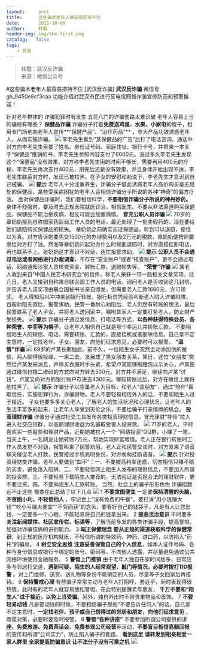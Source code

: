 ```yaml
---
layout:     post
title:      这些骗术老年人最容易把持不住
date:       2021-10-08
author:     转载
header-img: img/the-first.png
catalog:   false
tags:
    - 其他
---
```


<blockquote><p>转载：武汉反诈骗<br>
来源：微信公众号</p></blockquote>

#这些骗术老年人最容易把持不住
[武汉反诈骗]
**武汉反诈骗**
微信号gh_9450e8cf3caa
功能介绍对武汉市民进行反电信网络诈骗宣传防范和预警推送！

针对老年群体的
诈骗犯罪时有发生
五花八门的诈骗套路太难识破
老年人容易上当的骗局有哪些？
**保健品诈骗**
诈骗分子打着**免费送鸡蛋、水果、小家电**的幌子，租用专门场地向老年人宣传**“保健产品”、“治疗药品”**
，夸大产品功效诱惑老年人，从而实施诈骗。
![]({{site.baseurl}}/postimg/e5KHakKYMY110k3EJUzkdyiaKFscaeUJt5AM3vZOlKpicG4Vp9CmyT9sVbvqNbTLPPW5JzmTc04e8NfvFmdAuicTQ.jpeg)
李老先生看到“某保健品的广告”后打了电话咨询。通话中对方向李老先生索要了姓名、身份证号码、家庭住址、银行卡号，并寄来一本关于“保健品”推销的书，李老先生参照内容支付了6000元。没过多久李老先生发现这个“保健品”没有效果，对方称李老先生用的时间不够长，需要再用400元的疗程，李老先生再次支付400元，用完后还是没有效果，并且身体开始出现不适，李老先生联系对方时，发现已被拉黑。在子女的安慰和劝说下，李老先生才意识到自己被骗。
![]({{site.baseurl}}/postimg/4RXUmicESlAr3SmlHQdV0zziaJMLpkqLo5cJBU9nc5rT9HtcE9pnsEVWcibrYXnSPYvF2g5ujgEdnY8IBCJU4w8ZA.png)
**提示**
老年人十分注重养生，诈骗分子借此诱惑老年人高价购买毫无用处的保健品，某些受疾病困扰的老年人会相信诈骗分子所说的各种“神奇”的偏方疗法。
面对保健品诈骗时，我们要相信科学，**不要相信诈骗分子所说的神丹妙药。**
身体不舒服时，要及时去正规医院就医诊治，相信医生。不要从非法渠道购买保健品，保健品不能治愈疾病，相反可能会加重病情。
**冒充公职人员诈骗**
![]({{site.baseurl}}/postimg/e5KHakKYMY110k3EJUzkdyiaKFscaeUJteaGgb37yDR8ic6lLVDosQOTHnTrL0VgIEztpQ1xJvAIianRRDJxiapibxg.png)
70岁的章奶奶接到自称国家药监局工作人员的电话，最近处理了一批卖假药的，现在要给她们退赔购买保健品的损失。
章奶奶之前确实买过保健品，听到可以退赔，便信以为真。对方告诉她要先交1500元的办理费用以及2万元的税款，章奶奶便按照要求给对方打了钱。然而等章奶奶问起对方什么时候能退赔时，对方直接挂断电话，再也联系不上。张奶奶这才意识不对劲，连忙报警求助。
![]({{site.baseurl}}/postimg/4RXUmicESlAr3SmlHQdV0zziaJMLpkqLo5cJBU9nc5rT9HtcE9pnsEVWcibrYXnSPYvF2g5ujgEdnY8IBCJU4w8ZA.png)
**提示**
**公职人员不会通过电话或者网络进行办案调查**，不存在“安全账户”或者“核查账户”，更不会通过电话、网络通知涉案人员核查资金、转账汇款、退赔损失等。
**“荣誉”诈骗**
![]({{site.baseurl}}/postimg/e5KHakKYMY110k3EJUzkdyiaKFscaeUJt6I1xOlalXAod88JicqxaF2yLowIDQzWqX1a7lAfkWuEVwZArFz1JGMw.png)
某老人收到来自“中国人民艺术研究会”的信件，称老人荣获一带一路相关文章奖项。过几日，老人又接到自称来自联合国工作人员的电话，询问老人是否收到这几封信，并告诉老人该奖项由联合国秘书长亲自颁发，但需要老人汇款1680元，方可领奖。
老人得知后兴冲冲来到银行转账，银行柜员凭经验判断老人陷入诈骗陷阱，百般劝阻无效后，报警求助。民警一番耐心劝阻后，老人仍然有转账的想法，最后民警联系了老人子女，并将老人送回家中，嘱咐其家人一定要盯紧老人，防止财产受损失。
![]({{site.baseurl}}/postimg/4RXUmicESlAr3SmlHQdV0zziaJMLpkqLo5cJBU9nc5rT9HtcE9pnsEVWcibrYXnSPYvF2g5ujgEdnY8IBCJU4w8ZA.png)
**提示**
诈骗分子通过发信息、打电话等方式，**以各种获得特殊会员、各种荣誉、中奖等为幌子**，让老年人相信自己就是那个幸运儿并转账汇款。
不要相信陌生人的短信、电话，需要转账、汇款的，直接挂机或者删除信息。自己拿不定主意时，一定找老伴、子女、朋友，向他们征求意见，必要时可以报警。
**“温情”诈骗**
![]({{site.baseurl}}/postimg/e5KHakKYMY110k3EJUzkdyiaKFscaeUJtp8HZpwArulvrmTFr8mqSWkVurVOx410KlTv0NnAUicyZJpghA7s5Jqw.png)
69岁的卢某长期独居。前不久，一位陌生女子突然主动添加他的微信，两人聊得很投缘，一来二去，发展成了男女朋友关系，某日，这位“女朋友”突然给卢某发来消息，声称买衣服时手头紧，希望卢某能够掏腰包以示关心，卢某便通过微信扫描二维码的方式向对方转去500元。对方并不满足，继续向卢某“讨钱”。卢某又向对方的银行账户存进去4300元。哪知转账过后，对方在微信上就将他拉黑了。
![]({{site.baseurl}}/postimg/4RXUmicESlAr3SmlHQdV0zziaJMLpkqLo5cJBU9nc5rT9HtcE9pnsEVWcibrYXnSPYvF2g5ujgEdnY8IBCJU4w8ZA.png)
**提示**
诈骗分子以空巢老人为目标，和老人“谈朋友“，通过“陪伴”赢取信任，实施犯罪行为，诈骗财物。老人不要轻易相信外人的话，不要和陌生人过于接近。
子女也要多多关心老人，了解老人的生活状况和心理状况，让老年人的生活丰富多彩起来，让老年人享受到天伦之乐，不要给骗子打亲情牌的机会。
**投资理财诈骗**
诈骗分子通过社交工具发布各类投资理财信息，冒充理财“导师”拉人进入社交应用群，以高额理财收益为名骗取受害人投资款。
![]({{site.baseurl}}/postimg/e5KHakKYMY110k3EJUzkdyiaKFscaeUJtttN5dl1rAZQGG5PRegibVBMo8fqaia0DaLaLpbiaKhib22U1XiajBk4oZWw.png)
71岁的老人，平时喜欢买一些股票和理财产品，近期她被拉入一个
“网络投资”QQ群，小赚了一笔。当天上午，一名网友让她转账7万元，帮她实现财富增值。老人正在银行转账时工作人员发觉不对劲，报警叫来了民警劝阻。老人正和民警交谈时，对方发来了语音聊天催促老人打款，民警接过手机亮明身份，对方匆匆挂断语音。
![]({{site.baseurl}}/postimg/4RXUmicESlAr3SmlHQdV0zziaJMLpkqLo5cJBU9nc5rT9HtcE9pnsEVWcibrYXnSPYvF2g5ujgEdnY8IBCJU4w8ZA.png)
**提示**
针对投资理财类诈骗，老年人要做到“四不”：一、不要被高利率迷惑，切勿相信只赚不赔的买卖，避免落入陷阱。二、不要轻信网上陌生人发布的理财信息，不要加入所谓的投资群。三、不要轻易下载陌生人推荐的、无法验证是否是合法的理财软件，更不要注资。四、不要向陌生人汇款转账。
当然，社会上的骗子形形色色
诈骗招数远不止这些
蜀黍在此总结了以下几点
![]({{site.baseurl}}/postimg/e5KHakKYMY110k3EJUzkdyiaKFscaeUJtBA3GFJuUl5w9zs0PAOt1ia01RP98ps8QSxErSBhkrmiaPVL0bp27GB9Q.jpeg)
1
**不要贪图便宜**
一定要**保持清醒的头脑，不贪图小利，不轻信他人**
，牢记世上“没有免费的午餐"。要打消“用小钱赚大钱”“吃小亏赚大便宜”“不劳而获”的念头，要看好自己的钱袋子，凡是有人让您出钱，一定要多一个心眼，不能轻易将自己的钱拿出来。
2
**提高法治意识**
平时要多**关注新闻媒体、社区宣传栏、标语等**，了解当前多发的各类诈骗手段，提高警惕，加强对诈骗伎俩的识别能力。
3
**端正保健理念**
**要从正规的渠道获取科学的保健常识**，到正规的医疗机构就医，不轻信所谓的特效药、神药、进口药，以防陷入“药托”的骗局。
4
**树立安全思维**
**注意妥善保管自己的个人信息**，如本人证件号码、各种与身份信息或银行卡绑定的账号、密码等，不向他人透露，并尽量避免通过公共网络环境使用金融服务。
5
**警惕上门推销**
由于老年人独自在家时间居多，日常应多与邻居打交道，**遇到可疑、陌生的人经常观望、敲门等情况，必要时拨打110报警**
。对上门维修、送货、送礼物等身份不能确定的人员，尽量等子女回家后再接待。
6
**保持警戒心理**
有些骗子常常主动与老年人打招呼，套近乎，同时表现得很热情，此时有的老年人就容易放松警惕。在此特别提醒老年朋友，
**千万不要和“陌生人”过于接近，以免上当受骗**。另外，独自外出时不带贵重物品和首饰。
7
**不要轻易动钱**
凡是要动钱的时候，不要相信骗子那些“不要告诉任何人”的话，自己拿不定主意时，**一定找老伴、孩子或自己信得过的邻居和朋友，向他们征求意见**
，商量对策，必要时要及时报警。
8
**警惕“各种讲座”**
不要参加所谓公司提供的讲**座、免费旅游、免费茶话会、免费参观公司经营**等活动，**不要盲目相信高额回报**
的宣传和所谓“公司实力”，防止陷入骗子的套路。
**看到这里**
**请转发到相亲相爱一家人群里**
**全家提高防骗意识**
**让不法分子没有可乘之机**
![]({{site.baseurl}}/postimg/8wBAcE4t1v56nPkrqL2G6ADeia69pQ4zyL5pj2GZUMfY6YVsHkSox1kUnHp5icBsBTsDGibPXzfwWflrbddcib8jOA.jpeg)
